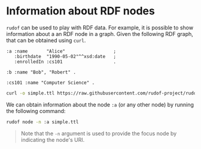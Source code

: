 # Information about RDF nodes

`rudof` can be used to play with RDF data.
For example, it is possible to show information about a an RDF node in a graph.
Given the following RDF graph, that can be obtained using `curl`.

```turtle
:a :name       "Alice"                  ;
   :birthdate  "1990-05-02"^^xsd:date   ;
   :enrolledIn :cs101                   .

:b :name "Bob", "Robert" .

:cs101 :name "Computer Science" .
```

```sh
curl -o simple.ttl https://raw.githubusercontent.com/rudof-project/rudof/refs/heads/master/examples/simple.ttl
```

We can obtain information about the node `:a` (or any other node) by running the following command:

```sh
rudof node -n :a simple.ttl 
```

> Note that the `-n` argument is used to provide the focus node by indicating the node's URI.
